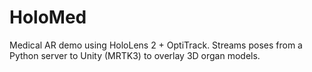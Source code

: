 # HoloMed
Medical AR demo using HoloLens 2 + OptiTrack. Streams poses from a Python server to Unity (MRTK3) to overlay 3D organ models.
